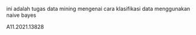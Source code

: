 ini adalah tugas data mining mengenai cara klasifikasi data menggunakan naive bayes

A11.2021.13828
